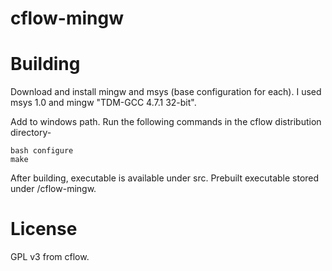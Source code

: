 cflow-mingw
=====

Building
=====
Download and install mingw and msys (base configuration for each).
I used msys 1.0 and mingw "TDM-GCC 4.7.1 32-bit".

Add to windows path.
Run the following commands in the cflow distribution directory-
```shell
bash configure  
make
```

After building, executable is available under src.
Prebuilt executable stored under /cflow-mingw.

License
=====
GPL v3 from cflow.
